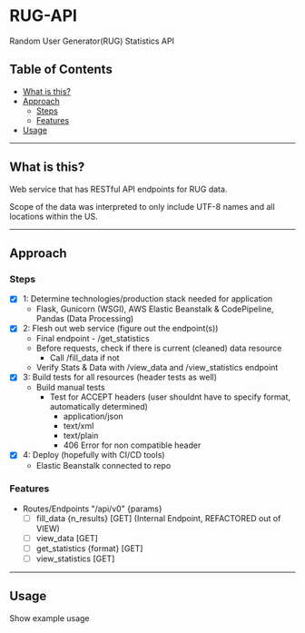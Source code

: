 # RUG-API
Random User Generator(RUG) Statistics API

## Table of Contents

- [What is this?](#what-is-this?)
- [Approach](#approach)
  - [Steps](#Steps)
  - [Features](#features)
- [Usage](#usage)

---

## What is this?

Web service that has RESTful API endpoints for RUG data.

Scope of the data was interpreted to only include UTF-8 names and all locations within the US.

---

## Approach

### Steps

- [X] 1: Determine technologies/production stack needed for application
  - Flask, Gunicorn (WSGI), AWS Elastic Beanstalk & CodePipeline, Pandas (Data Processing)
- [X] 2: Flesh out web service (figure out the endpoint(s))
  - Final endpoint - /get_statistics
  - Before requests, check if there is current (cleaned) data resource
    - Call /fill_data if not
  - Verify Stats & Data with /view_data and /view_statistics endpoint
- [X] 3: Build tests for all resources (header tests as well)
  - Build manual tests
    - Test for ACCEPT headers (user shouldnt have to specify format, automatically determined)
      - application/json
      - text/xml
      - text/plain
      - 406 Error for non compatible header
- [X] 4: Deploy (hopefully with CI/CD tools)
  - Elastic Beanstalk connected to repo


### Features

- Routes/Endpoints "/api/v0" {params}
  - [ ] fill_data {n_results} [GET] (Internal Endpoint, REFACTORED out of VIEW)
  - [ ] view_data [GET]
  - [ ] get_statistics {format} [GET]
  - [ ] view_statistics [GET]

---

## Usage

Show example usage
